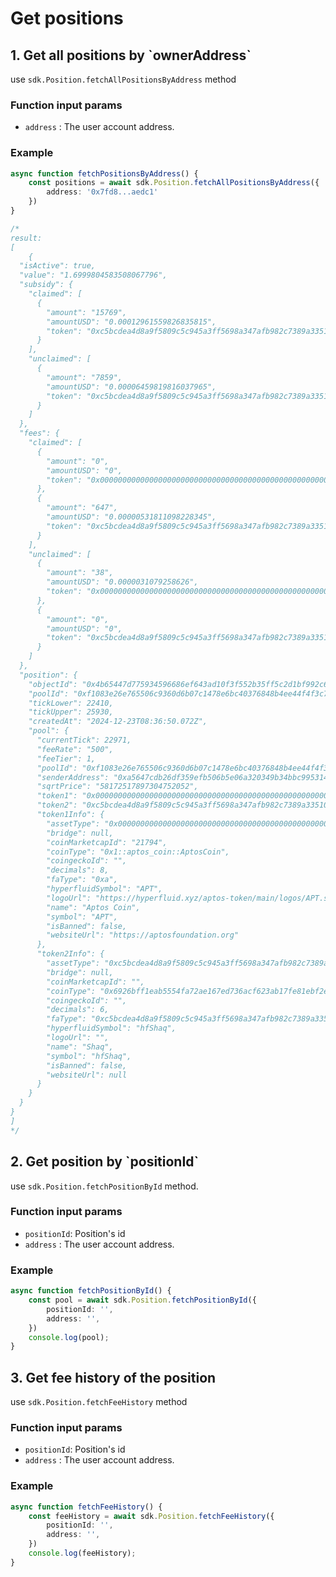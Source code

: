 # Get positions

## 1. Get all positions by \`ownerAddress\`

use `sdk.Position.fetchAllPositionsByAddress` method

### Function input params

* `address` : The user account address.

### Example

```typescript
async function fetchPositionsByAddress() {
    const positions = await sdk.Position.fetchAllPositionsByAddress({
        address: '0x7fd8...aedc1'
    })
}

/*
result:
[
    {
  "isActive": true,
  "value": "1.6999804583508067796",
  "subsidy": {
    "claimed": [
      {
        "amount": "15769",
        "amountUSD": "0.00012961559826835815",
        "token": "0xc5bcdea4d8a9f5809c5c945a3ff5698a347afb982c7389a335100e1b0043d115"
      }
    ],
    "unclaimed": [
      {
        "amount": "7859",
        "amountUSD": "0.00006459819816037965",
        "token": "0xc5bcdea4d8a9f5809c5c945a3ff5698a347afb982c7389a335100e1b0043d115"
      }
    ]
  },
  "fees": {
    "claimed": [
      {
        "amount": "0",
        "amountUSD": "0",
        "token": "0x000000000000000000000000000000000000000000000000000000000000000a"
      },
      {
        "amount": "647",
        "amountUSD": "0.00000531811098228345",
        "token": "0xc5bcdea4d8a9f5809c5c945a3ff5698a347afb982c7389a335100e1b0043d115"
      }
    ],
    "unclaimed": [
      {
        "amount": "38",
        "amountUSD": "0.0000031079258626",
        "token": "0x000000000000000000000000000000000000000000000000000000000000000a"
      },
      {
        "amount": "0",
        "amountUSD": "0",
        "token": "0xc5bcdea4d8a9f5809c5c945a3ff5698a347afb982c7389a335100e1b0043d115"
      }
    ]
  },
  "position": {
    "objectId": "0x4b65447d775934596686ef643ad10f3f552b35ff5c2d1bf992c616e4b527fe77",
    "poolId": "0xf1083e26e765506c9360d6b07c1478e6bc40376848b4ee44f4f3c729cf2876b5",
    "tickLower": 22410,
    "tickUpper": 25930,
    "createdAt": "2024-12-23T08:36:50.072Z",
    "pool": {
      "currentTick": 22971,
      "feeRate": "500",
      "feeTier": 1,
      "poolId": "0xf1083e26e765506c9360d6b07c1478e6bc40376848b4ee44f4f3c729cf2876b5",
      "senderAddress": "0xa5647cdb26df359efb506b5e06a320349b34bbc995314a35f3670a98a210afc6",
      "sqrtPrice": "58172517897304752052",
      "token1": "0x000000000000000000000000000000000000000000000000000000000000000a",
      "token2": "0xc5bcdea4d8a9f5809c5c945a3ff5698a347afb982c7389a335100e1b0043d115",
      "token1Info": {
        "assetType": "0x000000000000000000000000000000000000000000000000000000000000000a",
        "bridge": null,
        "coinMarketcapId": "21794",
        "coinType": "0x1::aptos_coin::AptosCoin",
        "coingeckoId": "",
        "decimals": 8,
        "faType": "0xa",
        "hyperfluidSymbol": "APT",
        "logoUrl": "https://hyperfluid.xyz/aptos-token/main/logos/APT.svg",
        "name": "Aptos Coin",
        "symbol": "APT",
        "isBanned": false,
        "websiteUrl": "https://aptosfoundation.org"
      },
      "token2Info": {
        "assetType": "0xc5bcdea4d8a9f5809c5c945a3ff5698a347afb982c7389a335100e1b0043d115",
        "bridge": null,
        "coinMarketcapId": "",
        "coinType": "0x6926bff1eab5554fa72ae167ed736acf623ab17fe81ebf2ea0d2138f8c533f77::type::T",
        "coingeckoId": "",
        "decimals": 6,
        "faType": "0xc5bcdea4d8a9f5809c5c945a3ff5698a347afb982c7389a335100e1b0043d115",
        "hyperfluidSymbol": "hfShaq",
        "logoUrl": "",
        "name": "Shaq",
        "symbol": "hfShaq",
        "isBanned": false,
        "websiteUrl": null
      }
    }
  }
}
]
*/
```

## 2. Get position by \`positionId\`&#x20;

use `sdk.Position.fetchPositionById` method.

### Function input params&#x20;

* `positionId`: Position's id
* `address` : The user account address.

### Example

```typescript
async function fetchPositionById() {
    const pool = await sdk.Position.fetchPositionById({
        positionId: '',
        address: '',
    })
    console.log(pool);
}
```

## 3. Get fee history of the position

use `sdk.Position.fetchFeeHistory` method

### Function input params&#x20;

* `positionId`: Position's id
* `address` : The user account address.

### Example

```typescript
async function fetchFeeHistory() {
    const feeHistory = await sdk.Position.fetchFeeHistory({
        positionId: '',
        address: '',
    })
    console.log(feeHistory);
}
```



